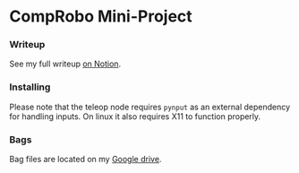 # CompRobo Mini-Project
### Writeup
See my full writeup [on Notion](https://bf01.notion.site/Mini-Project-f102e00a0c47462e9b800e93a903dc07?pvs=4).

### Installing
Please note that the teleop node requires `pynput` as an external dependency for handling inputs. On linux it also requires X11 to function properly.

### Bags
Bag files are located on my [Google drive](https://drive.google.com/drive/folders/16wggg7LopFvE9xY_xDXoza3XT_DadnLD?usp=sharing).